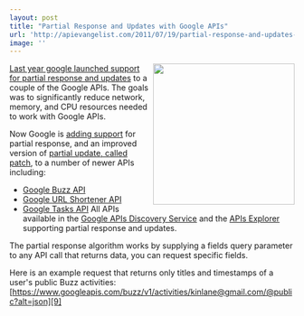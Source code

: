 ```yaml
---
layout: post
title: "Partial Response and Updates with Google APIs"
url: 'http://apievangelist.com/2011/07/19/partial-response-and-updates-with-google-apis/'
image: ''
---
```


<img class="c1" src="http://kinlane-productions.s3.amazonaws.com/api-evangelist/puzzle-partial.png" alt="" width="250" align="right" />[Last year google launched support for partial response and updates][1] to a couple of the Google APIs. The goals was to significantly reduce network, memory, and CPU resources needed to work with Google APIs.

Now Google is [adding support][2] for partial response, and an improved version of [partial update, called patch][3], to a number of newer APIs including:

  * [Google Buzz API][4]
  * [Google URL Shortener API][5]
  * [Google Tasks API][6]
All APIs available in the [Google APIs Discovery Service][7] and the [APIs Explorer][8] supporting partial response and updates.

The partial response algorithm works by supplying a fields query parameter to any API call that returns data, you can request specific fields.

Here is an example request that returns only titles and timestamps of a user's public Buzz activities: [https://www.googleapis.com/buzz/v1/activities/kinlane@gmail.com/@public?alt=json][9]

   [1]: http://googlecode.blogspot.com/2010/03/making-apis-faster-introducing-partial.html (last year google launched support for partial responses and updates)
   [2]: http://googlecode.blogspot.com/2011/07/lightning-fast-performance-tips-for.html (adding support)
   [3]: http://code.google.com/apis/buzz/v1/performance.html#patch (partial update, called patch)
   [4]: http://code.google.com/apis/buzz/ (Google Buzz API)
   [5]: http://code.google.com/apis/urlshortener/ (Google URL Shortener API)
   [6]: http://code.google.com/apis/tasks/ (Google Tasks API)
   [7]: http://blog.apievangelist.com/2011/05/21/google-apis-discovery-service/ (Google APIs Discovery Service)
   [8]: http://blog.apievangelist.com/2011/05/21/google-apis-explorer/ (Google APIs Explorer)
   [9]: http://blog.apievangelist.com/2011/05/21/google-apis-explorer/
